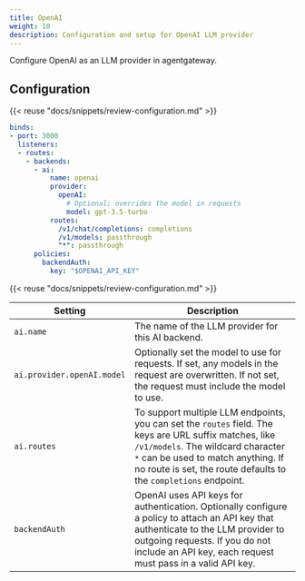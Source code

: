 ```yaml
---
title: OpenAI
weight: 10
description: Configuration and setup for OpenAI LLM provider
---
```


Configure OpenAI as an LLM provider in agentgateway.

## Configuration

{{< reuse "docs/snippets/review-configuration.md" >}}

```yaml
binds:
- port: 3000
  listeners:
  - routes:
    - backends:
      - ai:
          name: openai
          provider:
            openAI:
              # Optional; overrides the model in requests
              model: gpt-3.5-turbo
          routes:
            /v1/chat/completions: completions
            /v1/models: passthrough
            "*": passthrough
      policies:
        backendAuth:
          key: "$OPENAI_API_KEY"
```

{{< reuse "docs/snippets/review-configuration.md" >}}

| Setting | Description |
|---------|-------------|
| `ai.name` | The name of the LLM provider for this AI backend. |
| `ai.provider.openAI.model` | Optionally set the model to use for requests. If set, any models in the request are overwritten. If not set, the request must include the model to use. |
| `ai.routes` | To support multiple LLM endpoints, you can set the `routes` field. The keys are URL suffix matches, like `/v1/models`. The wildcard character `*` can be used to match anything. If no route is set, the route defaults to the `completions` endpoint. |
| `backendAuth` | OpenAI uses API keys for authentication. Optionally configure a policy to attach an API key that authenticate to the LLM provider to outgoing requests. If you do not include an API key, each request must pass in a valid API key. |
